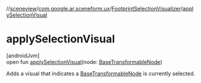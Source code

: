 //[sceneview](../../../index.md)/[com.google.ar.sceneform.ux](../index.md)/[FootprintSelectionVisualizer](index.md)/[applySelectionVisual](apply-selection-visual.md)

# applySelectionVisual

[androidJvm]\
open fun [applySelectionVisual](apply-selection-visual.md)(node: [BaseTransformableNode](../-base-transformable-node/index.md))

Adds a visual that indicates a [BaseTransformableNode](../-base-transformable-node/index.md) is currently selected.
